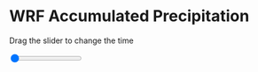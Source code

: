 <h1>WRF Accumulated Precipitation</h1>
<p>Drag the slider to change the time</p>

<div class="slidecontainer">
<input oninput='setImage(this)' class="slider" type="range" min="0" max="3" value="0" step="1" />
<img id='img'/>
</div>

<script>
var img = document.getElementById('img');
var img_array = ['/assets/images/wrf/r_wrfout_d01_2020-02-11_12:00:00.png',
'/assets/images/wrf/r_wrfout_d01_2020-02-11_13:00:00.png',
'/assets/images/wrf/r_wrfout_d01_2020-02-11_14:00:00.png',];
function setImage(obj)
{
        var value = obj.value;
        img.src = img_array[value];

}
</script>
